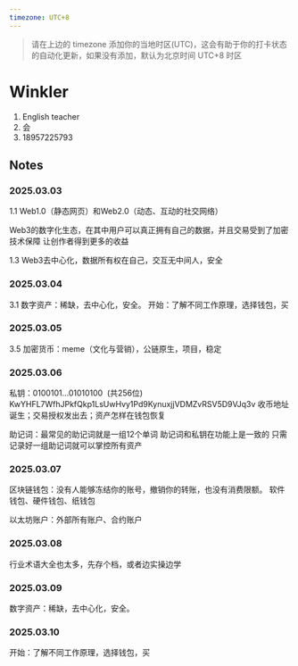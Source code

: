 ```yaml
---
timezone: UTC+8
---
```


> 请在上边的 timezone 添加你的当地时区(UTC)，这会有助于你的打卡状态的自动化更新，如果没有添加，默认为北京时间 UTC+8 时区


# Winkler

1. English teacher
2. 会
3. 18957225793

## Notes

<!-- Content_START -->


### 2025.03.03

1.1
Web1.0（静态网页）和Web2.0（动态、互动的社交网络）

Web3的数字化生态，在其中用户可以真正拥有自己的数据，并且交易受到了加密技术保障
让创作者得到更多的收益

1.3
Web3去中心化，数据所有权在自己，交互无中间人，安全

### 2025.03.04

3.1
数字资产：稀缺，去中心化，安全。
开始：了解不同工作原理，选择钱包，买

### 2025.03.05

3.5
加密货币：meme（文化与营销），公链原生，项目，稳定

### 2025.03.06

私钥：0100101…01010100  (共256位)
KwYHFL7WfhJPkfQkp1LsUwHvy1Pd9KynuxjjVDMZvRSV5D9VJq3v
收币地址诞生；交易授权发出去；资产怎样在钱包恢复

助记词：最常见的助记词就是一组12个单词
助记词和私钥在功能上是一致的
只需记录好一组助记词就可以掌控所有资产

### 2025.03.07

区块链钱包：没有人能够冻结你的账号，撤销你的转账，也没有消费限额。
软件钱包、硬件钱包、纸钱包

以太坊账户：外部所有账户、合约账户


### 2025.03.08
行业术语大全也太多，先存个档，或者边实操边学

### 2025.03.09

数字资产：稀缺，去中心化，安全。

### 2025.03.10
开始：了解不同工作原理，选择钱包，买

<!-- Content_END -->
